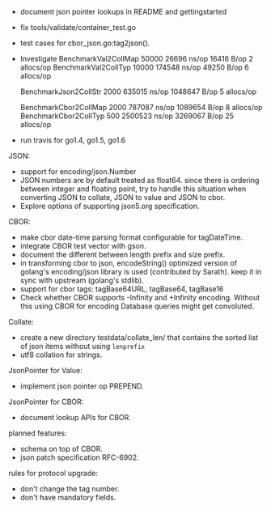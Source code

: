* document json pointer lookups in README and gettingstarted
* fix tools/validate/container_test.go
* test cases for cbor_json.go:tag2json().
* Investigate
    BenchmarkVal2CollMap       50000   26696 ns/op  16416 B/op   2 allocs/op
    BenchmarkVal2CollTyp       10000  174548 ns/op  49250 B/op   6 allocs/op

    BenchmarkJson2CollStr      2000    635015 ns/op   1048647 B/op    5 allocs/op

    BenchmarkCbor2CollMap      2000   787087 ns/op  1089654 B/op   8 allocs/op
    BenchmarkCbor2CollTyp       500  2500523 ns/op  3269067 B/op  25 allocs/op
* run travis for go1.4, go1.5, go1.6

JSON:

* support for encoding/json.Number
* JSON numbers are by default treated as float64. since there is ordering
  between integer and floating point, try to handle this situation when
  converting JSON to collate, JSON to value and JSON to cbor.
* Explore options of supporting json5.org specification.

CBOR:

* make cbor date-time parsing format configurable for tagDateTime.
* integrate CBOR test vector with gson.
* document the different between length prefix and size prefix.
* in transforming cbor to json, encodeString() optimized version of golang's
  encoding/json library is used (contributed by Sarath). keep it in sync with
  upstream (golang's stdlib).
* support for cbor tags: tagBase64URL, tagBase64, tagBase16
* Check whether CBOR supports -Infinity and +Infinity encoding. Without this
  using CBOR for encoding Database queries might get convoluted.

Collate:

* create a new directory testdata/collate_len/ that contains the sorted list of json
  items without using `lenprefix`
* utf8 collation for strings.

JsonPointer for Value:

* implement json pointer op PREPEND.

JsonPointer for CBOR:

* document lookup APIs for CBOR.

planned features:

* schema on top of CBOR.
* json patch specification RFC-6902.

rules for protocol upgrade:

* don't change the tag number.
* don't have mandatory fields.

